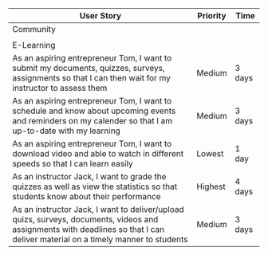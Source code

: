 | User Story |Priority| Time |
| ---------- | -------- |-------- |
| Community |
|            |
| E-Learning |
| As an aspiring entrepreneur Tom, I want to submit my documents, quizzes, surveys, assignments so that I can then wait for my instructor to assess them | Medium | 3 days |
| As an aspiring entrepreneur Tom, I want to schedule and know about upcoming events and reminders on my calender so that I am up-to-date with my learning | Medium | 3 days
| As an aspiring entrepreneur Tom, I want to download video and able to watch in different speeds so that I can learn easily| Lowest | 1 day |
| As an instructor Jack, I want to grade the quizzes as well as view the statistics so that students know about their performance | Highest | 4 days |
| As an instructor Jack, I want to deliver/upload quizs, surveys, documents, videos and assignments with deadlines so that I can deliver material on a timely manner to students| Medium | 3 days|
